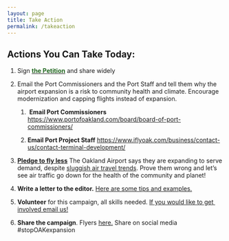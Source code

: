 ```yaml
---
layout: page
title: Take Action
permalink: /takeaction
---
```


<div class="sqs-html-content">
  <h2 style="white-space:pre-wrap;"><strong>Actions You Can Take Today:</strong></h2><ol data-rte-list="default"><li><p class="sqsrte-large" style="white-space:pre-wrap;">Sign<span class="sqsrte-text-highlight" data-text-attribute-id="74950632-a353-4900-b100-6c17d38dbf3e"><span class="sqsrte-text-color--custom" style="color: rgb(35, 104, 33)"> </span><a href="https://actionnetwork.org/petitions/stop-oak-expansion?source=website_link" target="_blank"><span class="sqsrte-text-color--custom" style="color: rgb(35, 104, 33)"><strong>the Petition</strong></span></a><span class="sqsrte-text-color--custom" style="color: rgb(35, 104, 33)"> </span></span>and share widely</p></li><li><p class="sqsrte-large" style="white-space:pre-wrap;">Email the Port Commissioners and the Port Staff and tell them why the airport expansion is a risk to community health and climate. Encourage modernization and capping flights instead of expansion.</p><ol data-rte-list="default"><li><p class="" style="white-space:pre-wrap;"> <strong>Email Port Commissioners</strong> <span class="sqsrte-text-highlight" data-text-attribute-id="53df4478-8a94-4bf9-8356-60ba7309417a"><a href="https://www.portofoakland.com/board/board-of-port-commissioners/" target="_blank">https://www.portofoakland.com/board/board-of-port-commissioners/</a>&nbsp;</span></p></li><li><p class="" style="white-space:pre-wrap;"><strong>Email Port Project Staff</strong> <span class="sqsrte-text-highlight" data-text-attribute-id="d1776d35-6312-43d8-8b29-9559726c40ee"><a href="https://www.iflyoak.com/business/contact-us/contact-terminal-development/" target="_blank">https://www.iflyoak.com/business/contact-us/contact-terminal-development/</a></span></p></li></ol></li><li><p class="sqsrte-large" style="white-space:pre-wrap;"><a href="https://www.flightfree.org" target="_blank"><strong>Pledge to fly less</strong></a> The Oakland Airport says they are expanding to serve demand, despite <a href="https://www.msn.com/en-us/travel/news/san-jose-oakland-airports-hope-for-holiday-upswing-as-travel-fades/ar-AA1w7fIC?apiversion=v2&amp;noservercache=1&amp;domshim=1&amp;renderwebcomponents=1&amp;wcseo=1&amp;batchservertelemetry=1&amp;noservertelemetry=1" target="_blank">sluggish air travel trends</a>. Prove them wrong and let’s see air traffic go down for the health of the community and planet!</p></li><li><p class="sqsrte-large" style="white-space:pre-wrap;"><strong>Write a letter to the editor.</strong> <a href="/letter-to-the-editor-guidelines" target="_blank">Here are some tips and examples.</a></p></li><li><p class="sqsrte-large" style="white-space:pre-wrap;"><strong>Volunteer</strong> for this campaign, all skills needed. <a href="mailto:ariella@stopOAKexpansion.org?subject=I'd%20like%20to%20get%20involved!">If you would like to get involved email us!</a></p></li><li><p class="sqsrte-large" style="white-space:pre-wrap;"><strong>Share the campaign</strong>. Flyers <a href="/learnmore">here.</a> Share on social media #stopOAKexpansion</p></li></ol>
</div>